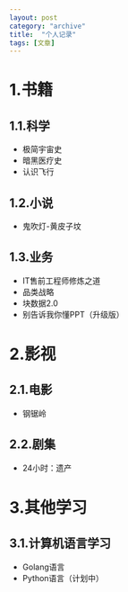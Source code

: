 ```yaml
---
layout: post
category: "archive"
title:  "个人记录"
tags: [文章]
---
```


# 1.书籍

## 1.1.科学

* 极简宇宙史
* 暗黑医疗史
* 认识飞行





## 1.2.小说

* 鬼吹灯-黄皮子坟





## 1.3.业务

* IT售前工程师修炼之道
* 品类战略
* 块数据2.0
* 别告诉我你懂PPT（升级版）







# 2.影视

## 2.1.电影

* 钢锯岭





## 2.2.剧集

* 24小时：遗产








# 3.其他学习

## 3.1.计算机语言学习

* Golang语言
* Python语言（计划中）




